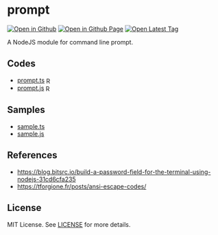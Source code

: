 # prompt

[![Open in Github](https://img.shields.io/badge/Open_in_GitHub-6e5494)](https://github.com/JamesRobertHugginsNgo/prompt)
[![Open in Github Page](https://img.shields.io/badge/Open_in_GitHub%20Page-4078c0)](https://jamesroberthugginsngo.github.io/prompt/)
[![Open Latest Tag](https://img.shields.io/badge/Open_Latest_Tag-3.0.0-6cc644)](https://github.com/JamesRobertHugginsNgo/prompt/tree/3.0.0)

A NodeJS module for command line prompt.

## Codes

- [prompt.ts](./src/prompt.ts) [<img alt="Raw" height="16" src="https://img.shields.io/badge/RAW-blue?style=flat" valign="middle">](https://raw.githubusercontent.com/JamesRobertHugginsNgo/prompt/refs/tags/3.0.0/src/prompt.ts)
- [prompt.js](./dist/prompt.js) [<img alt="Raw" height="16" src="https://img.shields.io/badge/RAW-blue?style=flat" valign="middle">](https://raw.githubusercontent.com/JamesRobertHugginsNgo/prompt/refs/tags/3.0.0/dist/prompt.js)

## Samples

- [sample.ts](./sample/sample.ts)
- [sample.js](./sample/sample.js)

## References

- https://blog.bitsrc.io/build-a-password-field-for-the-terminal-using-nodejs-31cd6cfa235
- https://tforgione.fr/posts/ansi-escape-codes/

## License

MIT License. See [LICENSE](LICENSE) for more details.
